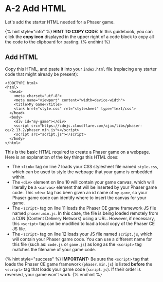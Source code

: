# A-2 Add HTML

Let's add the starter HTML needed for a Phaser game.

{% hint style="info" %}
**HINT TO COPY CODE:**  In this guidebook, you can click the **copy icon** displayed in the upper right of a code block to copy all the code to the clipboard for pasting.
{% endhint %}

## Add HTML

Copy this HTML, and paste it into your `index.html` file \(replacing any starter code that might already be present\):

```markup
<!DOCTYPE html>
<html>
  <head>
    <meta charset="utf-8">
    <meta name="viewport" content="width=device-width">
    <title>My Game</title>
    <link href="style.css" rel="stylesheet" type="text/css">
  </head>
  <body>
	<div id="my-game"></div>
	<script src="https://cdnjs.cloudflare.com/ajax/libs/phaser-ce/2.13.2/phaser.min.js"></script>
	<script src="script.js"></script>
  </body>
</html>
```

This is the basic HTML required to create a Phaser game on a webpage. Here is an explanation of the key things this HTML does: 

* The `<link>` tag on line 7 loads your CSS stylesheet file named `style.css`, which can be used to style the webpage that your game is embedded within.
* The `<div>` element on line 10 will contain your game canvas, which will literally be a `<canvas>` element that will be inserted by your Phaser game code. This `<div>` tag has been given an id name of `my-game`, so your Phaser game code can identify where to insert the canvas for your game.
* The `<script>` tag on line 11 loads the Phaser CE game framework JS file named `phaser.min.js`. In this case, the file is being loaded remotely from a CDN \(Content Delivery Network\) using a URL. However, if necessary, this `<script>` tag can be modified to load a local copy of the Phaser CE JS file.
* The `<script>` tag on line 12 loads your JS file named `script.js`, which will contain your Phaser game code. You can use a different name for this file \(such as: `code.js` or `game.js`\) as long as the `<script>` tag matches the filename of your game code.

{% hint style="success" %}
**IMPORTANT:**  Be sure the `<script>` tag that loads the Phaser CE game framework \(`phaser.min.js`\) is listed **before** the `<script>` tag that loads your game code \(`script.js`\). If their order is reversed, your game won't work.
{% endhint %}




